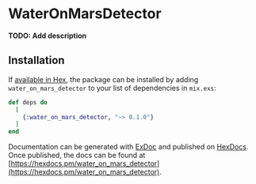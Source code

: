 # WaterOnMarsDetector

**TODO: Add description**

## Installation

If [available in Hex](https://hex.pm/docs/publish), the package can be installed
by adding `water_on_mars_detector` to your list of dependencies in `mix.exs`:

```elixir
def deps do
  [
    {:water_on_mars_detector, "~> 0.1.0"}
  ]
end
```

Documentation can be generated with [ExDoc](https://github.com/elixir-lang/ex_doc)
and published on [HexDocs](https://hexdocs.pm). Once published, the docs can
be found at [https://hexdocs.pm/water_on_mars_detector](https://hexdocs.pm/water_on_mars_detector).

